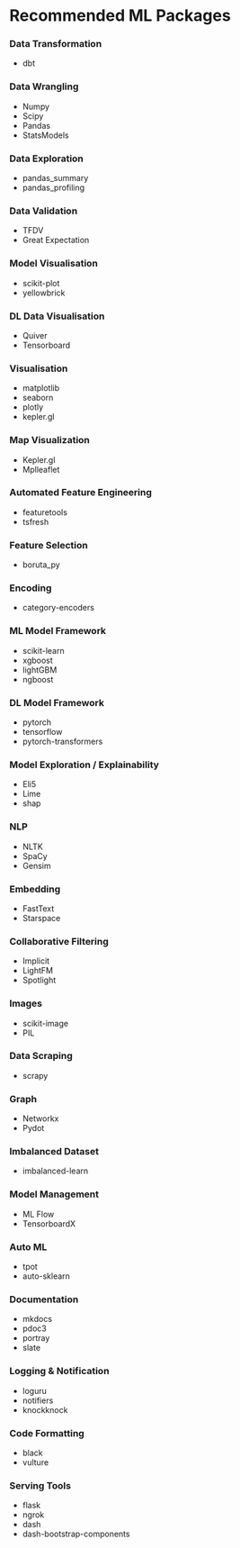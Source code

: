 # Recommended ML Packages

### Data Transformation
- dbt

### Data Wrangling
- Numpy
- Scipy
- Pandas
- StatsModels

### Data Exploration
- pandas_summary
- pandas_profiling

### Data Validation
- TFDV
- Great Expectation

### Model Visualisation
- scikit-plot
- yellowbrick

### DL Data Visualisation
- Quiver
- Tensorboard

### Visualisation
- matplotlib
- seaborn
- plotly
- kepler.gl

### Map Visualization
- Kepler.gl
- Mplleaflet

### Automated Feature Engineering
- featuretools
- tsfresh

### Feature Selection
- boruta_py

### Encoding
- category-encoders

### ML Model Framework
- scikit-learn
- xgboost
- lightGBM
- ngboost

### DL Model Framework
- pytorch
- tensorflow
- pytorch-transformers

### Model Exploration / Explainability
- Eli5
- Lime
- shap

### NLP
- NLTK
- SpaCy
- Gensim

### Embedding
- FastText
- Starspace

### Collaborative Filtering
- Implicit
- LightFM
- Spotlight

### Images
- scikit-image
- PIL

### Data Scraping
- scrapy

### Graph
- Networkx
- Pydot

### Imbalanced Dataset
- imbalanced-learn

### Model Management
- ML Flow
- TensorboardX

### Auto ML 
- tpot
- auto-sklearn

### Documentation
- mkdocs
- pdoc3
- portray
- slate

### Logging & Notification
- loguru
- notifiers
- knockknock

### Code Formatting
- black
- vulture

### Serving Tools
- flask
- ngrok
- dash
- dash-bootstrap-components
